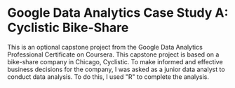 # Google Data Analytics Case Study A: Cyclistic Bike-Share
This is an optional capstone project from the Google Data Analytics Professional Certificate on Coursera.
This capstone project is based on a bike-share company in Chicago, Cyclistic. To make informed and effective business decisions for the company,  I  was asked as a junior data analyst to conduct data analysis. 
To do this, I used "R" to complete the analysis.

